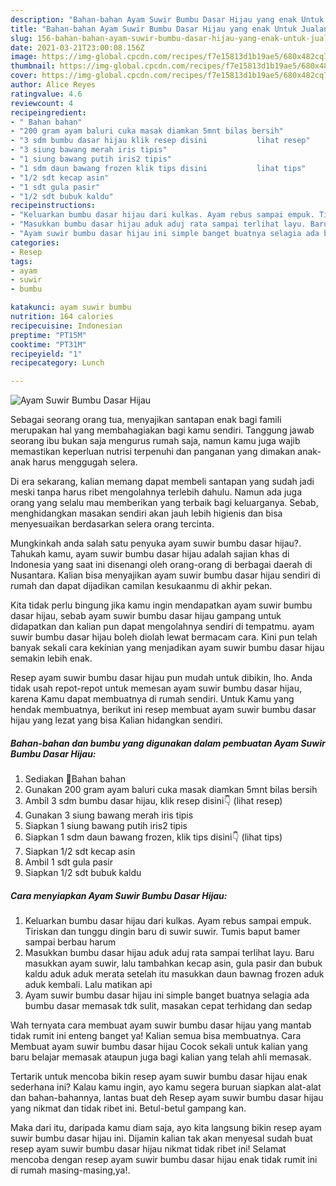 ```yaml
---
description: "Bahan-bahan Ayam Suwir Bumbu Dasar Hijau yang enak Untuk Jualan"
title: "Bahan-bahan Ayam Suwir Bumbu Dasar Hijau yang enak Untuk Jualan"
slug: 156-bahan-bahan-ayam-suwir-bumbu-dasar-hijau-yang-enak-untuk-jualan
date: 2021-03-21T23:00:08.156Z
image: https://img-global.cpcdn.com/recipes/f7e15813d1b19ae5/680x482cq70/ayam-suwir-bumbu-dasar-hijau-foto-resep-utama.jpg
thumbnail: https://img-global.cpcdn.com/recipes/f7e15813d1b19ae5/680x482cq70/ayam-suwir-bumbu-dasar-hijau-foto-resep-utama.jpg
cover: https://img-global.cpcdn.com/recipes/f7e15813d1b19ae5/680x482cq70/ayam-suwir-bumbu-dasar-hijau-foto-resep-utama.jpg
author: Alice Reyes
ratingvalue: 4.6
reviewcount: 4
recipeingredient:
- " Bahan bahan"
- "200 gram ayam baluri cuka masak diamkan 5mnt bilas bersih"
- "3 sdm bumbu dasar hijau klik resep disini           lihat resep"
- "3 siung bawang merah iris tipis"
- "1 siung bawang putih iris2 tipis"
- "1 sdm daun bawang frozen klik tips disini           lihat tips"
- "1/2 sdt kecap asin"
- "1 sdt gula pasir"
- "1/2 sdt bubuk kaldu"
recipeinstructions:
- "Keluarkan bumbu dasar hijau dari kulkas. Ayam rebus sampai empuk. Tiriskan dan tunggu dingin baru di suwir suwir. Tumis baput bamer sampai berbau harum"
- "Masukkan bumbu dasar hijau aduk aduj rata sampai terlihat layu. Baru masukkan ayam suwir, lalu tambahkan kecap asin, gula pasir dan bubuk kaldu aduk aduk merata setelah itu masukkan daun bawnag frozen aduk aduk kembali. Lalu matikan api"
- "Ayam suwir bumbu dasar hijau ini simple banget buatnya selagia ada bumbu dasar memasak tdk sulit, masakan cepat terhidang dan sedap"
categories:
- Resep
tags:
- ayam
- suwir
- bumbu

katakunci: ayam suwir bumbu 
nutrition: 164 calories
recipecuisine: Indonesian
preptime: "PT15M"
cooktime: "PT31M"
recipeyield: "1"
recipecategory: Lunch

---
```



![Ayam Suwir Bumbu Dasar Hijau](https://img-global.cpcdn.com/recipes/f7e15813d1b19ae5/680x482cq70/ayam-suwir-bumbu-dasar-hijau-foto-resep-utama.jpg)

Sebagai seorang orang tua, menyajikan santapan enak bagi famili merupakan hal yang membahagiakan bagi kamu sendiri. Tanggung jawab seorang ibu bukan saja mengurus rumah saja, namun kamu juga wajib memastikan keperluan nutrisi terpenuhi dan panganan yang dimakan anak-anak harus menggugah selera.

Di era  sekarang, kalian memang dapat membeli santapan yang sudah jadi meski tanpa harus ribet mengolahnya terlebih dahulu. Namun ada juga orang yang selalu mau memberikan yang terbaik bagi keluarganya. Sebab, menghidangkan masakan sendiri akan jauh lebih higienis dan bisa menyesuaikan berdasarkan selera orang tercinta. 



Mungkinkah anda salah satu penyuka ayam suwir bumbu dasar hijau?. Tahukah kamu, ayam suwir bumbu dasar hijau adalah sajian khas di Indonesia yang saat ini disenangi oleh orang-orang di berbagai daerah di Nusantara. Kalian bisa menyajikan ayam suwir bumbu dasar hijau sendiri di rumah dan dapat dijadikan camilan kesukaanmu di akhir pekan.

Kita tidak perlu bingung jika kamu ingin mendapatkan ayam suwir bumbu dasar hijau, sebab ayam suwir bumbu dasar hijau gampang untuk didapatkan dan kalian pun dapat mengolahnya sendiri di tempatmu. ayam suwir bumbu dasar hijau boleh diolah lewat bermacam cara. Kini pun telah banyak sekali cara kekinian yang menjadikan ayam suwir bumbu dasar hijau semakin lebih enak.

Resep ayam suwir bumbu dasar hijau pun mudah untuk dibikin, lho. Anda tidak usah repot-repot untuk memesan ayam suwir bumbu dasar hijau, karena Kamu dapat membuatnya di rumah sendiri. Untuk Kamu yang hendak membuatnya, berikut ini resep membuat ayam suwir bumbu dasar hijau yang lezat yang bisa Kalian hidangkan sendiri.

<!--inarticleads1-->

##### Bahan-bahan dan bumbu yang digunakan dalam pembuatan Ayam Suwir Bumbu Dasar Hijau:

1. Sediakan  💞Bahan bahan
1. Gunakan 200 gram ayam baluri cuka masak diamkan 5mnt bilas bersih
1. Ambil 3 sdm bumbu dasar hijau, klik resep disini👇           (lihat resep)
1. Gunakan 3 siung bawang merah iris tipis
1. Siapkan 1 siung bawang putih iris2 tipis
1. Siapkan 1 sdm daun bawang frozen, klik tips disini👇           (lihat tips)
1. Siapkan 1/2 sdt kecap asin
1. Ambil 1 sdt gula pasir
1. Siapkan 1/2 sdt bubuk kaldu




<!--inarticleads2-->

##### Cara menyiapkan Ayam Suwir Bumbu Dasar Hijau:

1. Keluarkan bumbu dasar hijau dari kulkas. Ayam rebus sampai empuk. Tiriskan dan tunggu dingin baru di suwir suwir. Tumis baput bamer sampai berbau harum
1. Masukkan bumbu dasar hijau aduk aduj rata sampai terlihat layu. Baru masukkan ayam suwir, lalu tambahkan kecap asin, gula pasir dan bubuk kaldu aduk aduk merata setelah itu masukkan daun bawnag frozen aduk aduk kembali. Lalu matikan api
1. Ayam suwir bumbu dasar hijau ini simple banget buatnya selagia ada bumbu dasar memasak tdk sulit, masakan cepat terhidang dan sedap




Wah ternyata cara membuat ayam suwir bumbu dasar hijau yang mantab tidak rumit ini enteng banget ya! Kalian semua bisa membuatnya. Cara Membuat ayam suwir bumbu dasar hijau Cocok sekali untuk kalian yang baru belajar memasak ataupun juga bagi kalian yang telah ahli memasak.

Tertarik untuk mencoba bikin resep ayam suwir bumbu dasar hijau enak sederhana ini? Kalau kamu ingin, ayo kamu segera buruan siapkan alat-alat dan bahan-bahannya, lantas buat deh Resep ayam suwir bumbu dasar hijau yang nikmat dan tidak ribet ini. Betul-betul gampang kan. 

Maka dari itu, daripada kamu diam saja, ayo kita langsung bikin resep ayam suwir bumbu dasar hijau ini. Dijamin kalian tak akan menyesal sudah buat resep ayam suwir bumbu dasar hijau nikmat tidak ribet ini! Selamat mencoba dengan resep ayam suwir bumbu dasar hijau enak tidak rumit ini di rumah masing-masing,ya!.

